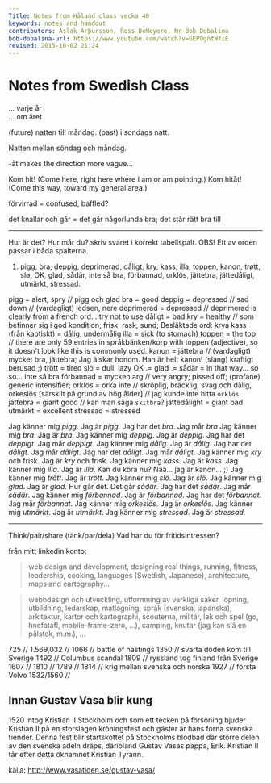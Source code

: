 ```yaml
---
Title: Notes from Håland class vecka 40
keywords: notes and handout
contributors: Aslak Arþursson, Ross DeMeyere, Mr Bob Dobalina
bob-dobalina-url: https://www.youtube.com/watch?v=GEPOgntWfiE
revised: 2015-10-02 21:24 
---
```


Notes from Swedish Class
=================

... varje år  
... om äret

(future) natten till måndag.
(past) i sondags natt.

Natten mellan söndag och måndag.

-åt makes the direction more vague...

Kom hit! (Come here, right here where I am or am pointing.)
Kom hitåt! (Come this way, toward my general area.)

förvirrad = confused, baffled?

det knallar och går = det går någorlunda bra; det står rätt bra till

- - -

Hur är det? Hur mår du? skriv svaret i korrekt tabellspalt. OBS! Ett av orden passar i båda spalterna.

1. pigg, bra, deppig, deprimerad, dåligt, kry, kass, illa, toppen, kanon, trøtt, slø, OK, glad, sådär, inte så bra, förbannad, orklös, jättebra, jättedåligt, utmärkt, stressad.

pigg = alert, spry // pigg och glad
bra = good
deppig = depressed // sad down // (vardagligt) ledsen, nere
deprimerad = depressed // deprimerad is clearly from a french ord... try not to use
dåligt = bad
kry = healthy // som befinner sig i god kondition; frisk, rask, sund; Besläktade ord: krya
kass (från kaotiskt) = dålig, undermålig
illa = sick (to stomach)
toppen = the top // there are only 59 entries in språkbänken/korp with toppen (adjective), so it doesn't look like this is commonly used.
kanon = jättebra // (vardagligt) mycket bra, jättebra; Jag älskar honom. Han är helt kanon! (slang) kraftigt berusad  ;) 
trött = tired
slö = dull, lazy
OK .=
glad .=
sådär = in that way... so so...
inte så bra
förbannad = mycken arg // very angry; pissed off; (profane) generic intensifier; 
orklös = orka inte //  skröplig, bräcklig, svag och dålig, orkeslös [särskilt på grund av hög ålder] // jag kunde inte hitta `orklös`.
jättebra = giant good // kan man säga `skitbra`?
jättedålight = giant bad
utmärkt = excellent
stressad = stressed

Jag känner mig *pigg*. Jag är *pigg*.
Jag har det *bra*. Jag mår *bra*
Jag känner mig *bra*. Jag är *bra*.
Jag känner mig *deppig*. Jag är *deppig*.
Jag har det *deppigt*. Jag mår *deppigt*.
Jag känner mig *dålig*. Jag är *dålig*.
Jag har det *dåligt*. Jag mår *dåligt*.
Jag har det *dåligt*. Jag mår *dåligt*.
Jag känner mig *kry* och frisk. Jag är *kry* och frisk. 
Jag känner mig *kass*. Jag är *kass*.
Jag känner mig *illa*. Jag är *illa*.
Kan du köra nu? Nää... jag är kanon... ;)
Jag känner mig *trött*. Jag är *trött*.
Jag känner mig *slö*. Jag är *slö*.
Jag känner mig *glad*. Jag är *glad*.
Hur går det. Det går *sådär*. 
Jag har det *sådär*. Jag mår *sådär*.
Jag känner mig *förbannad*. Jag är *förbannad*.
Jag har det *förbannat*. Jag mår *förbannat*.
Jag känner mig *orkeslös*. Jag är *orkeslös*.
Jag känner mig *utmärkt*. Jag är *utmärkt*.
Jag känner mig *stressad*. Jag är *stressad*.

- - -

Think/pair/share (tänk/par/dela)
Vad har du för fritidsintressen?

från mitt linkedin konto:
> web design and development, designing real things, running, fitness, leadership, cooking, languages (Swedish, Japanese), architecture, maps and cartography...

> webbdesign och utveckling, utformning av verkliga saker, löpning, utbildning, ledarskap, matlagning, språk (svenska, japanska), arkitektur, kartor och kartographi, scouterna, militär, lek och spel (go, hnefatafl, mobile-frame-zero, ...), camping, knutar (jag kan slå en pålstek, m.m.),  ...


725 // 
1.569,032 // 
1066 // battle of hastings
1350 // svarta döden kom till Sverige
1492 // Columbus scandal
1809 // ryssland tog finland från Sverige
1607 // 
1810 // 
1789 // 
1814 // krig mellan svenska och norska
1927 // första Volvo
1532/1560 // 

Innan Gustav Vasa blir kung
-----------------
1520 intog Kristian II Stockholm och som ett tecken på försoning bjuder Kristian II på en storslagen kröningsfest och gäster är hans forna svenska fiender.
Denna fest blir startskottet på Stockholms blodbad där större delen av den svenska adeln dräps, däribland Gustav Vasas pappa, Erik. Kristian II får efter detta öknamnet Kristian Tyrann.

<!-- 
Before Gustav Vasa became king
-----------------
Kristian II took Stockholm in 1520 and as a sign of atonement invited Kristian II to a magnificent ceremony and the guests are his previous swedish enemies.
This fest becomes a signal for Stockholms massacre where a great part of the Swedish nobility is killed, among them his father Gustav Vasas, Erik. After that Kristian IIs nickname was Kristian the Tyrant.

inta = partake of, eat; occupy, take, capture, 
tecken = sign, symbol
försoning = reconciliation, atonement
storslagen = magnificent
kröningsfest = den ceremoni vid vilken en monark tillträder
forna = (nu mest i fasta fraser) förutvarande, något som varit förr
startskottet = a signal for something to start
blodbad = massacre
adel = nobility
dräps = döda, speciellt med handvapen i strid
däribland = among them
öknamnet = nickname, pet name
  -->

källa: http://www.vasatiden.se/gustav-vasa/
